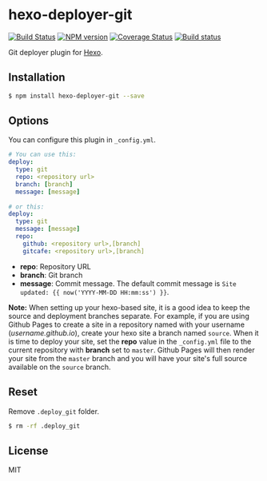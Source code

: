 # hexo-deployer-git

[![Build Status](https://travis-ci.org/hexojs/hexo-deployer-git.svg?branch=master)](https://travis-ci.org/hexojs/hexo-deployer-git)  [![NPM version](https://badge.fury.io/js/hexo-deployer-git.svg)](http://badge.fury.io/js/hexo-deployer-git) [![Coverage Status](https://img.shields.io/coveralls/hexojs/hexo-deployer-git.svg)](https://coveralls.io/r/hexojs/hexo-deployer-git?branch=master) [![Build status](https://ci.appveyor.com/api/projects/status/liqy4nib33ht70so/branch/master?svg=true)](https://ci.appveyor.com/project/tommy351/hexo-deployer-git/branch/master)

Git deployer plugin for [Hexo].

## Installation

``` bash
$ npm install hexo-deployer-git --save
```

## Options

You can configure this plugin in `_config.yml`.

``` yaml
# You can use this:
deploy:
  type: git
  repo: <repository url>
  branch: [branch]
  message: [message]
  
# or this:
deploy:
  type: git
  message: [message]
  repo: 
    github: <repository url>,[branch]
    gitcafe: <repository url>,[branch]
```

- **repo**: Repository URL
- **branch**: Git branch
- **message**: Commit message. The default commit message is `Site updated: {{ now('YYYY-MM-DD HH:mm:ss') }}`.

**Note:** When setting up your hexo-based site, it is a good idea to keep the source and deployment branches separate. For example, if you are using Github Pages to create a site in a repository named with your username (_username.github.io_), create your hexo site a branch named `source`. When it is time to deploy your site, set the **repo** value in the `_config.yml` file to the current repository with **branch** set to `master`. Github Pages will then render your site from the `master` branch and you will have your site's full source available on the `source` branch.

## Reset

Remove `.deploy_git` folder.

``` bash
$ rm -rf .deploy_git
```

## License

MIT

[Hexo]: http://hexo.io/
